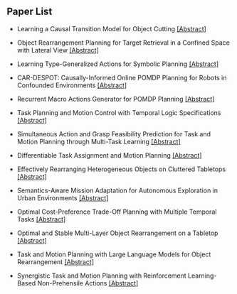 ## Paper List

- Learning a Causal Transition Model for Object Cutting
[[Abstract]](https://events.infovaya.com/presentation?id=104840)

- Object Rearrangement Planning for Target Retrieval in a Confined Space with Lateral View
[[Abstract]](https://events.infovaya.com/presentation?id=104843)

- Learning Type-Generalized Actions for Symbolic Planning
[[Abstract]](https://events.infovaya.com/presentation?id=104846)

- CAR-DESPOT: Causally-Informed Online POMDP Planning for Robots in Confounded Environments
[[Abstract]](https://events.infovaya.com/presentation?id=104849)

- Recurrent Macro Actions Generator for POMDP Planning
[[Abstract]](https://events.infovaya.com/presentation?id=104852)

- Task Planning and Motion Control with Temporal Logic Specifications
[[Abstract]](https://events.infovaya.com/presentation?id=104855)

- Simultaneous Action and Grasp Feasibility Prediction for Task and Motion Planning through Multi-Task Learning
[[Abstract]](https://events.infovaya.com/presentation?id=104858)

- Differentiable Task Assignment and Motion Planning
[[Abstract]](https://events.infovaya.com/presentation?id=104861)

- Effectively Rearranging Heterogeneous Objects on Cluttered Tabletops
[[Abstract]](https://events.infovaya.com/presentation?id=104864)

- Semantics-Aware Mission Adaptation for Autonomous Exploration in Urban Environments
[[Abstract]](https://events.infovaya.com/presentation?id=104867)

- Optimal Cost-Preference Trade-Off Planning with Multiple Temporal Tasks
[[Abstract]](https://events.infovaya.com/presentation?id=104870)

- Optimal and Stable Multi-Layer Object Rearrangement on a Tabletop
[[Abstract]](https://events.infovaya.com/presentation?id=104873)

- Task and Motion Planning with Large Language Models for Object Rearrangement
[[Abstract]](https://events.infovaya.com/presentation?id=104876)

- Synergistic Task and Motion Planning with Reinforcement Learning-Based Non-Prehensile Actions
[[Abstract]](https://events.infovaya.com/presentation?id=104879)

